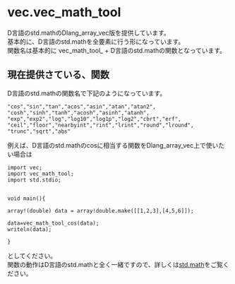 # vec.vec_math_tool

D言語のstd.mathのDlang_array_vec版を提供しています。<br>
基本的に、D言語のstd.mathを全要素に行う形になっています。<br>
関数名は基本的に vec_math_tool_ + D言語のstd.mathの関数となっています。

## 現在提供さている、関数

D言語のstd.mathの関数名で下記のようになっています。

```
"cos","sin","tan","acos","asin","atan","atan2",
"cosh","sinh","tanh","acosh","asinh","atanh",
"exp","exp2","log","log10","log1p","log2","cbrt","erf",
"ceil","floor","nearbyint","rint","lrint","round","lround",
"trunc","sqrt","abs"
```

例えば、D言語のstd.mathのcosに相当する関数をDlang_array_vec上で使いたい場合は

```
import vec;
import vec_math_tool;
import std.stdio;


void main(){

array!(double) data = array!double.make([[1,2,3],[4,5,6]]);

data=vec_math_tool_cos(data);
writeln(data);

}
```

としてください。<br>
関数の動作はD言語のstd.mathと全く一緒ですので、詳しくは[std.math](http://www.kmonos.net/alang/d/phobos/std_math.html)をご覧ください。
